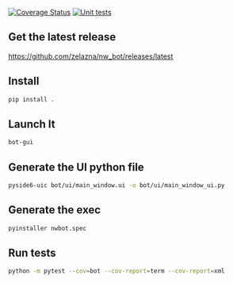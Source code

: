 [![Coverage Status](https://coveralls.io/repos/github/zelazna/nw_bot/badge.svg)](https://coveralls.io/github/zelazna/nw_bot)
[![Unit tests](https://github.com/zelazna/nw_bot/actions/workflows/test.yaml/badge.svg)](https://github.com/zelazna/nw_bot/actions/workflows/test.yaml)

## Get the latest release

<https://github.com/zelazna/nw_bot/releases/latest>

## Install

```bash
pip install .
```

## Launch It

```bash
bot-gui
```

## Generate the UI python file

```bash
pyside6-uic bot/ui/main_window.ui -o bot/ui/main_window_ui.py
```

## Generate the exec

```bash
pyinstaller nwbot.spec
```

## Run tests

```bash
python -m pytest --cov=bot --cov-report=term --cov-report=xml
```
